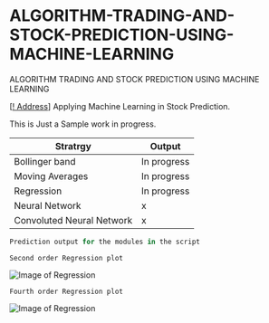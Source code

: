 # ALGORITHM-TRADING-AND-STOCK-PREDICTION-USING-MACHINE-LEARNING
ALGORITHM TRADING AND STOCK PREDICTION USING MACHINE LEARNING

[[! Address](https://kennedyczar.github.io/ALGORITHM-TRADING-AND-STOCK-PREDICTION-USING-MACHINE-LEARNING/)]
Applying Machine Learning in Stock Prediction.

This is Just a Sample work in progress.

|Stratrgy        | Output        |
|--------------- | --------------|
|Bollinger band  | In progress   |
|Moving Averages | In progress   |
|Regression      | In progress   |
|Neural Network  | x             |
|Convoluted Neural Network | x   |

```python
Prediction output for the modules in the script
```

```Second order Regression plot```

![Image of Regression](https://raw.githubusercontent.com/kennedyCzar/ALGORITHM-TRADING-AND-STOCK-PREDICTION-USING-MACHINE-LEARNING/master/Algorithm%20trading%20using%20machine%20learning/_REGRESSION%20IMAGES/Figure_1-9.png)

```Fourth order Regression plot```

![Image of Regression](https://raw.githubusercontent.com/kennedyCzar/ALGORITHM-TRADING-AND-STOCK-PREDICTION-USING-MACHINE-LEARNING/master/Algorithm%20trading%20using%20machine%20learning/_REGRESSION%20IMAGES/Figure_1-2.png)


